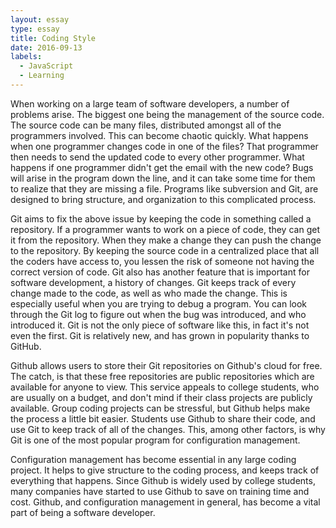 ```yaml
---
layout: essay
type: essay
title: Coding Style
date: 2016-09-13
labels:
  - JavaScript
  - Learning
---
```


When working on a large team of software developers, a number of problems arise. The biggest one being the management of the source code. The source code can be many files, distributed amongst all of the programmers involved. This can become chaotic quickly. What happens when one programmer changes code in one of the files? That programmer then needs to send the updated code to every other programmer. What happens if one programmer didn't get the email with the new code? Bugs will arise in the program down the line, and it can take some time for them to realize that they are missing a file. Programs like subversion and Git, are designed to bring structure, and organization to this complicated process.

Git aims to fix the above issue by keeping the code in something called a repository. If a programmer wants to work on a piece of code, they can get it from the repository. When they make a change they can push the change to the repository. By keeping the source code in a centralized place that all the coders have access to, you lessen the risk of someone not having the correct version of code. Git also has another feature that is important for software development, a history of changes. Git keeps track of every change made to the code, as well as who made the change. This is especially useful when you are trying to debug a program. You can look through the Git log to figure out when the bug was introduced, and who introduced it. Git is not the only piece of software like this, in fact it's not even the first. Git is relatively new, and has grown in popularity thanks to GitHub.

Github allows users to store their Git repositories on Github's cloud for free. The catch, is that these free repositories are public repositories which are available for anyone to view. This service appeals to college students, who are usually on a budget, and don't mind if their class projects are publicly available. Group coding projects can be stressful, but Github helps make the process a little bit easier. Students use Github to share their code, and use Git to keep track of all of the changes. This, among other factors, is why Git is one of the most popular program for configuration management.

Configuration management has become essential in any large coding project. It helps to give structure to the coding process, and keeps track of everything that happens. Since Github is widely used by college students, many companies have started to use Github to save on training time and cost. Github, and configuration management in general, has become a vital part of being a software developer.
